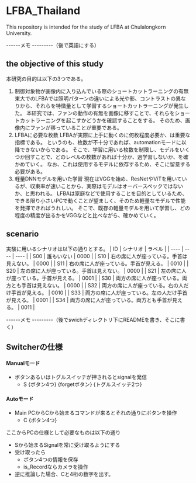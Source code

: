 # LFBA_Thailand

This repository is intended for the study of LFBA at Chulalongkorn University.


------メモ ---------（後で英語にする）
## the objective of this study
本研究の目的は以下の3つである。
1. 制御対象物が画像内に入り込んでいる際のショートカットラーニングの有無
東大でのLFBAでは照明パターンの違いによる光や影、コントラストの異なりから、それらを特徴量として学習するショートカットラーニングが発生した。
本研究では、ファンの動作の有無を画像に移すことで、それらをショートカットラーニングを起こすかどうかを確認することをする。
そのため、画像内にファンが移っていることが重要である。
2. LFBAに必要な枚数
LFBAが実際に上手に動くのに何枚程度必要か、は重要な指標である。
というのも、枚数が不十分であれば、automationモードに以降できないからである。
そこで、学習に用いる枚数を制限し、モデルをいくつか回すことで、どのレベルの枚数があれば十分か、過学習しないか、を確かめていく。
なお、これは使用するモデルに依存するため、そこに留意する必要がある。
3. 軽量DNNモデルを用いた学習
現在はVGGを始め、ResNetやViTを用いているが、収束率が速いことから、実際はモデルはオーバースペックではないか、と思われる。
LFBAは家庭などで使用することを目的としているため、できる限り小さいPCで動くことが望ましく、そのため軽量なモデルで性能を発揮できればうれしい。
そこで、既存の軽量モデルを用いて学習し、どの程度の精度が出るかをVGGなどと比べながら、確かめていく。

## scenario
実験に用いるシナリオは以下の通りとする。
| ID | シナリオ  | ラベル |
| ---- | ---- | ---- |
| S00 | 誰もいない | 0000 |
| S10 | 右の席に人が座っている。手首は見えない。 | 0000 |
| S11 | 右の席に人が座っている。手首が見える。 | 0010 |
| S20 | 左の席に人が座っている。手首は見えない。 | 0000 |
| S21 | 左の席に人が座っている。手首が見える。 | 0001 |
| S30 | 両方の席に人が座っている。両方とも手首は見えない。 | 0000 |
| S32 | 両方の席に人が座っている。右の人だけ手首が見える。 | 0010 |
| S33 | 両方の席に人が座っている。左の人だけ手首が見える。 | 0001 |
| S34 | 両方の席に人が座っている。両方とも手首が見える。 | 0011 |

------メモ ---------（後でswichディレクトリ下にREADMEを書き、そこに書く）
## Switcherの仕様
#### Manualモード
- ボタンあるいはトグルスイッチが押されるとsignalを発信
    - S {ボタン4つ} {forgetボタン} {トグルスイッチ2つ}
#### Autoモード
- Main PCからCから始まるコマンドが来るとそれの通りにボタンを操作
    - C {ボタン4つ}

ここからPCの仕様として必要なものは以下の通り
- Sから始まるSignalを常に受け取るようにする
- 受け取ったら
    - ボタン4つの情報を保存
    - is_Recordならカメラを操作
- 逆に推論した場合、Cと4桁の数字を出す。
